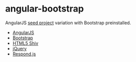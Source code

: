 angular-bootstrap
=================

AngularJS [seed project](https://github.com/angular/angular-seed) variation with Bootstrap preinstalled.

- [AngularJS](http://angularjs.org)
- [Bootstrap](http://getbootstrap.com)
- [HTML5 Shiv](https://github.com/aFarkas/html5shiv)
- [jQuery](http://jquery.com)
- [Respond.js](https://github.com/scottjehl/Respond)
